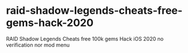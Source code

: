 # raid-shadow-legends-cheats-free-gems-hack-2020
RAID Shadow Legends Cheats free 100k gems Hack iOS 2020 no verification nor mod menu
